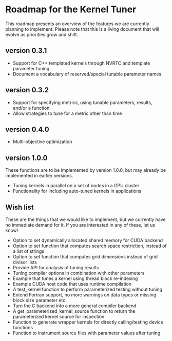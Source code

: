 # Roadmap for the Kernel Tuner

This roadmap presents an overview of the features we are currently planning to
implement. Please note that this is a living document that will evolve as
priorities grow and shift.

## version 0.3.1

 * Support for C++ templated kernels through NVRTC and template parameter tuning
 * Document a vocabulary of reserved/special tunable parameter names

## version 0.3.2

 * Support for specifying metrics, using tunable parameters, results, and/or a function
 * Allow strategies to tune for a metric other than time

## version 0.4.0

 * Multi-objective optimization

## version 1.0.0

These functions are to be implemented by version 1.0.0, but may already be
implemented in earlier versions.

 * Tuning kernels in parallel on a set of nodes in a GPU cluster
 * Functionality for including auto-tuned kernels in applications

## Wish list

These are the things that we would like to implement, but we currently have no
immediate demand for it. If you are interested in any of these, let us know!

 * Option to set dynamically allocated shared memory for CUDA backend
 * Option to set function that computes search space restriction, instead of a list of strings
 * Option to set function that computes grid dimensions instead of grid divisor lists
 * Provide API for analysis of tuning results
 * Tuning compiler options in combination with other parameters
 * Example that tunes a kernel using thread block re-indexing
 * Example CUDA host code that uses runtime compilation
 * A test_kernel function to perform parameterized testing without tuning
 * Extend Fortran support, no more warnings on data types or missing block size parameter etc.
 * Turn the C backend into a more general compiler backend
 * A get_parameterized_kernel_source function to return the parameterized kernel source for inspection
 * Function to generate wrapper kernels for directly calling/testing device functions
 * Function to instrument source files with parameter values after tuning
